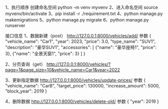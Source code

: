 1、执行顺序 创建命名空间 python -m venv myvenv
2、进入命名空间 source myvenv/bin/activate
3、pip install -r ./requirement.txt
4、python manage.py makemigrations
5、python manage.py migrate
6、python manage.py runserver



接口信息
1、数据新建（post）
http://127.0.0.1:8000/vehicles/add/
参数
{
    "vehicle_name": "Car1",
    "year": 2023,
    "price": 3.0,
    "type_name": "SUV1",
    "description": "豪华SUV1",
    "accessories": [
        {"name": "豪华座椅1", "price": 3},
        {"name": "全景天窗1", "price": 3}
    ]
}


2、分页查询（get）
http://127.0.0.1:8000/vehicles/?page=1&page_size=10&vehicle_name=Car1&year=2022

3、更新指定数据
http://127.0.0.1:8000/vehicles/update-prices/
参数
{
  "vehicle_name": "CarB",
  "target_price": 130000,
  "increase_amount": 5000,
  "block_year": 2019
}

4、删除数据
http://127.0.0.1:8000/vehicles/delete-old/
参数
{
  "year": 2019
}
